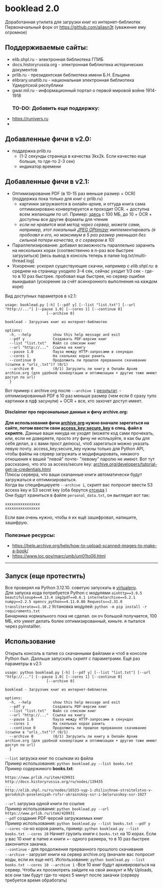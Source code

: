# booklead 2.0
Доработанная утилита для загрузки книг из интернет-библиотек  
Первоначальный форк от https://github.com/aliasn3t (уважение ему огромное)

## Поддерживаемые сайты:

* elib.shpl.ru - электронная библиотека ГПИБ
* docs.historyrussia.org - электронная библиотека исторических документов
* prlib.ru - президентская библиотека имени Б.Н. Ельцина
* elibrary.unatlib.ru - национальная электронная библиотека Удмуртской республики
* gwar.mil.ru - информационный портал о первой мировой войне 1914-1918
  ### TO-DO: Добавить еще поддержку:
- https://runivers.ru
- 
## Добавленные фичи в v2.0: 
- поддержка *prlib.ru*
  - (1-2 секунды страница в качества 3kx2k. Если качество еще больше, то где-то 2-3 сек)
  - индикатор времени
## Добавленные фичи в v2.1: 
- Оптимизирование PDF (в 10-15 раз меньше размер + OCR)  (поддержка пока только для книг с prlib.ru)
  - картинки загружаются в онлайн-архив, и оттуда книга сама оптимизировано конвертируется и проходит OCR. + доступна всем желающим по url. Пример: [здесь](https://archive.org/details/ShturmPragiSuvorovymv1794godu17_/page/n5/mode/2up) с 100 МБ, до 10 + OCR + доступны все другие форматы для чтения
   - *если не нравится мой метод через сервер, можете сами, например, этот локальный [JPEG OPtimizer](https://github.com/XhmikosR/jpegoptim-windows?tab=readme-ov-file) имплементировать (я пробоавл и его, но максимум в 5 раз размер уменьшал без сильной потери качества, а с сервером в 10)*  
- Параллелизирование: добавил возможность параллельно заранить на нескольких корах (соотвественно в n-раз все быстрее загрузиться) [весь вывод в консоль теперь в папке log.txt/multi-thread.log]
- Ускорение: ускорил существующие скачки, например с *elib.shpl.ru*: в среднем на страницу уходило 3-4 сек, сейчас уходит 1/3 сек - где-то в 10 раз быстрее. пробовал еще быстрее, но сервер ошибки выкидывал (ускорение за счёт асинхронного выполнения на каждом коре)

Вид доступных параметров в v2.1:
```
usage: booklead.py [-h] [--pdf y] [--list "list.txt"] [--url "http://..."] [--pause 1.0] [--cores 1] [--continue 0]
                   [--archive 0]

booklead - Загрузчик книг из интернет-библиотек

options:
  -h, --help          show this help message and exit
  --pdf y             Создавать PDF-версии книг
  --list "list.txt"   Файл со списком книг
  --url "http://..."  Ссылка на книгу
  --pause 1.0         Пауза между HTTP-запросами в секундах
  --cores 1           На скольких корах ранить
  --continue 0        Продолжить ли прошлое прерванное скачивание (ссылки в "urls_.txt")? (0/1)
  --archive 0         (0/1) Загрузить ли книгу в Онлайн Архив archive.org (для удобной конвертации и оптимизации + другие тоже имеют доступ по url)
  }
```
Вот пример с archive.org после `--archive 1` [результат](https://archive.org/details/ShturmPragiSuvorovymv1794godu17_). - оптимизированный PDF в 10 раз меньше размер (чем если б сразу тупо картинки в пдф засунули) + OCR + все, кто захочет доступ имеет.

#### Disclaimer про персональные данные и фичу archive.org:  
**Для использования фичи [archive.org](https://archive.org/) нужно вначале зарегаться на сайте, потом ввести свои [access_key;secure_key](https://archive.org/account/s3.php) в спец. файл в скрипте.** Данные ваши никуда не уходят (можете код сами прочекать, или, если не доверяете, просто эту фичу не испльзуйте, я как бы для себя делал, а с вами прост делюсь), чтоб зарегаться можно указать левую почту. access_key;secure_key нужны только для Python API, чтобы файлы на сервер загружать и модифицировать, никакого отношения к вашей "левой" почте- "левому" паролю не имеют. Вот тут рассказано, что это за access/secure key: [archive.org/developers/tutorial-get-ia-credentials.html](https://archive.org/developers/tutorial-get-ia-credentials.html)  
Плюсы сервера, что ваши скачанные книги автоматически будут загружаться и оптимизироваться.   
Когда вы специфицируете `--archive 1`, скрипт вас попросит ввести S3 access key и S3 secret key (оба берутся [отсюда](https://archive.org/account/s3.php) )   
Они будут храниться в файле `personal_data.txt`, он выглядит вот так:
```
xxxxxxxxxxxxxxxx
xxxxxxxxxxxxxxxx
```
Если вам очень нужно, чтобы я их ещё зашифровал, напишите, зашифрую.

### Полезные ресурсы:
- https://help.archive.org/help/how-to-upload-scanned-images-to-make-a-book/
- https://www.loc.gov/marc/umb/um01to06.html
------------

## Запуск (еще протестить)
Все проверял на Python 3.12.10. советую запускать в [virtualenv](https://docs.python.org/3/library/venv.html).  
Для запуска кода потребуется Python с модулями
`aiohttp==3.9.5
beautifulsoup4==4.13.4
img2pdf==0.6.1
internetarchive==5.2.1
numpy==2.2.5
opencv_python==4.11.0.86
Requests==2.31.0
transliterate==1.10.2` 
Установка модулей: `python -m pip install -r requirements.txt`  
Бинарника нормального пока не сделал. он оч большой получается, 100 МБ, кто умеет делать более оптимизированный, киньте. я пытался через pyinstalller.

## Использование
Открыть консоль в папке со скачанными файлами и чтоб в консоле Python был. Далльше запускать скрипт с параметрами.
Ещё раз параметры в v2.1:
```
usage: python booklead.py [-h] [--pdf y] [--list "list.txt"] [--url "http://..."] [--pause 1.0] [--cores 1] [--continue 0]
                   [--archive 0]

booklead - Загрузчик книг из интернет-библиотек

options:
  -h, --help          show this help message and exit
  --pdf y             Создавать PDF-версии книг
  --list "list.txt"   Файл со списком книг
  --url "http://..."  Ссылка на книгу
  --pause 1.0         Пауза между HTTP-запросами в секундах
  --cores 1           На скольких корах ранить
  --continue 0        Продолжить ли прошлое прерванное скачивание (ссылки в "urls_.txt")? (0/1)
  --archive 0         (0/1) Загрузить ли книгу в Онлайн Архив archive.org (для удобной конвертации и оптимизации + другие тоже имеют доступ по url)
  }
```

`--list` загрузка книг по ссылкам из файла  
Пример использования: `python booklead.py --list books.txt`  
Пример содержимого **books.txt**:  
```
https://www.prlib.ru/item/420931
http://docs.historyrussia.org/ru/nodes/139435
...
http://elib.shpl.ru/ru/nodes/16533-vyp-1-zhilischnoe-stroitelstvo-v-gorodskih-poseleniyah-rsfsr-ukrainskoy-ssr-i-belorusskoy-ssr-1927
```
`--url` загрузка одной книги по ссылке  
Пример использования: `python booklead.py --url https://www.prlib.ru/item/420931`  
`--pdf` создание PDF-версий загружаемых книг  
Пример использования: `python booklead.py --list books.txt --pdf y`  
`--cores` -ск-ко коров ранить, пример: `python booklead.py --list books.txt --cores 10` Начнет грузить книги с `books.txt` на 10 корах. Если у вас 10 книг в папке и книги +- одного размера, то в 10 раз быстрее закончится закачка.  
`--continue` - для продолжения прерванного прошлого скачивания  
`--archive` - загрузит книги на сервер archive.org (вначале вас попросит коды, если их еще нет). Использование: `python booklead.py --list books.txt --cores 10 --archive 1` -Все 10 книг будут архивироваться на сервер. Чтобы их просмотреть зайдите на свой аккаунт и My Uploads, все они там будут где-то через 5 минут после закачки (серверу требуется время обработать)
